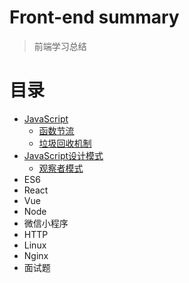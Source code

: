 # Front-end summary

> 前端学习总结

# 目录
- [JavaScript](.//JavaScript/)
   - [函数节流](./JavaScript/函数节流.md)
   - [垃圾回收机制](./JavaScript/javaScript垃圾回收机制.md)
- [JavaScript设计模式](./JavaScript设计模式/)
    - [观察者模式](./JavaScript设计模式/观察者模式.js)
- ES6
- React
- Vue
- Node
- 微信小程序
- HTTP
- Linux
- Nginx
- 面试题

